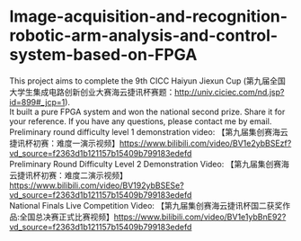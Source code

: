 # Image-acquisition-and-recognition-robotic-arm-analysis-and-control-system-based-on-FPGA
This project aims to complete the 9th CICC Haiyun Jiexun Cup (第九届全国大学生集成电路创新创业大赛海云捷讯杯赛题：http://univ.ciciec.com/nd.jsp?id=899#_jcp=1).   
It built a pure FPGA system and won the national second prize. Share it for your reference. If you have any questions, please contact me by email.  
Preliminary round difficulty level 1 demonstration video: 【第九届集创赛海云捷讯杯初赛：难度一演示视频】https://www.bilibili.com/video/BV1e2ybBSEzf?vd_source=f2363d1b121157b15409b799183edefd  
Preliminary Round Difficulty Level 2 Demonstration Video: 【第九届集创赛海云捷讯杯初赛：难度二演示视频】https://www.bilibili.com/video/BV192ybBSESe?vd_source=f2363d1b121157b15409b799183edefd  
National Finals Live Competition Video: 【第九届集创赛海云捷讯杯国二获奖作品:全国总决赛正式比赛视频】https://www.bilibili.com/video/BV1e1ybBnE92?vd_source=f2363d1b121157b15409b799183edefd  
